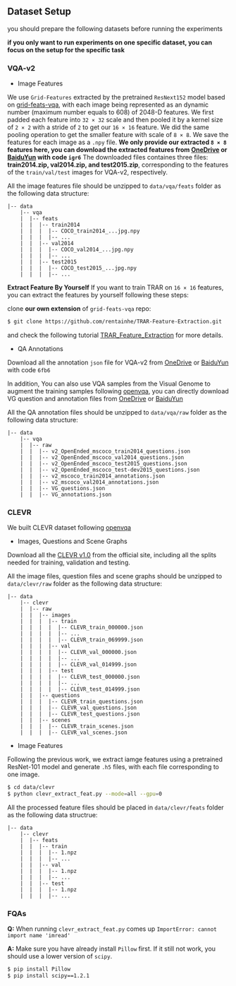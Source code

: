 ## Dataset Setup
you should prepare the following datasets before running the experiments

**if you only want to run experiments on one specific dataset, you can focus on the setup for the specific task**

### VQA-v2
- Image Features

We use `Grid-Features` extracted by the pretrained `ResNext152` model based on [grid-feats-vqa](), with each image being represented as an dynamic number (maximum number equals to 608) of 2048-D features. We first padded each feature into `32 × 32` scale and then pooled it by a kernel size of `2 × 2` with a stride of `2` to get our `16 × 16` feature. We did the same pooling operation to get the smaller feature with scale of `8 × 8`. We save the features for each image as a `.npy` file. **We only provide our extracted `8 × 8` features here, you can download the extracted features from [OneDrive](https://1drv.ms/f/s!Ary9y5k2nMUxhVGP9crDwW-97LrF) or [BaiduYun](https://pan.baidu.com/s/1GJL_yn6rJGFXypVbNR5e-g) with code `igr6`** The downloaded files containes three files: **train2014.zip, val2014.zip, and test2015.zip**, corresponding to the features of the `train/val/test` images for VQA-v2, respectively.

All the image features file should be unzipped to `data/vqa/feats` folder as the following data structure:

```
|-- data
	|-- vqa
	|  |-- feats
	|  |  |-- train2014
	|  |  |  |-- COCO_train2014_...jpg.npy
	|  |  |  |-- ...
	|  |  |-- val2014
	|  |  |  |-- COCO_val2014_...jpg.npy
	|  |  |  |-- ...
	|  |  |-- test2015
	|  |  |  |-- COCO_test2015_...jpg.npy
	|  |  |  |-- ...
```

**Extract Feature By Yourself**
If you want to train TRAR on `16 × 16` features, you can extract the features by yourself following these steps: 

clone **our own extension** of `grid-feats-vqa` repo:
```bash
$ git clone https://github.com/rentainhe/TRAR-Feature-Extraction.git
```
and check the following tutorial [TRAR_Feature_Extraction](https://github.com/rentainhe/TRAR-Feature-Extraction/blob/master/TRAR_FEATURE_EXTRACTION.md) for more details. 

- QA Annotations

Download all the annotation `json` file for VQA-v2 from [OneDrive](https://onedrive.live.com/?id=31C59C3699CBBDBC%21702&cid=31C59C3699CBBDBC) or [BaiduYun](https://pan.baidu.com/s/14wUWg23wuanj7mF_BiGrIQ) with code `6fb6`

In addition, You can also use VQA samples from the Visual Genome to augment the training samples following [openvqa](https://github.com/MILVLG/openvqa), you can directly download VG question and annotation files from [OneDrive](https://awma1-my.sharepoint.com/personal/yuz_l0_tn/_layouts/15/onedrive.aspx?id=%2Fpersonal%2Fyuz%5Fl0%5Ftn%2FDocuments%2Fshare%2Fvisualgenome%5Fqa&originalPath=aHR0cHM6Ly9hd21hMS1teS5zaGFyZXBvaW50LmNvbS86ZjovZy9wZXJzb25hbC95dXpfbDBfdG4vRW1WSFZlR2RjazFJaWZQY3pHbVhvYU1CRmlTdnNlZ0E2dGZfUHF4TDNIWGNsdz9ydGltZT1SUU1pT3hwZTJVZw) or [BaiduYun](https://pan.baidu.com/s/1QCOtSxJGQA01DnhUg7FFtQ#list/path=%2F)

All the QA annotation files should be unzipped to `data/vqa/raw` folder as the following data structure:
```
|-- data
	|-- vqa
	|  |-- raw
	|  |  |-- v2_OpenEnded_mscoco_train2014_questions.json
	|  |  |-- v2_OpenEnded_mscoco_val2014_questions.json
	|  |  |-- v2_OpenEnded_mscoco_test2015_questions.json
	|  |  |-- v2_OpenEnded_mscoco_test-dev2015_questions.json
	|  |  |-- v2_mscoco_train2014_annotations.json
	|  |  |-- v2_mscoco_val2014_annotations.json
	|  |  |-- VG_questions.json
	|  |  |-- VG_annotations.json
```

### CLEVR
We built CLEVR dataset following [openvqa](https://github.com/MILVLG/openvqa)

- Images, Questions and Scene Graphs

Download all the [CLEVR v1.0]() from the official site, including all the splits needed for training, validation and testing.

All the image files, question files and scene graphs should be unzipped to `data/clevr/raw` folder as the following data structure:
```
|-- data
	|-- clevr
	|  |-- raw
	|  |  |-- images
	|  |  |  |-- train
	|  |  |  |  |-- CLEVR_train_000000.json
	|  |  |  |  |-- ...
	|  |  |  |  |-- CLEVR_train_069999.json
	|  |  |  |-- val
	|  |  |  |  |-- CLEVR_val_000000.json
	|  |  |  |  |-- ...
	|  |  |  |  |-- CLEVR_val_014999.json
	|  |  |  |-- test
	|  |  |  |  |-- CLEVR_test_000000.json
	|  |  |  |  |-- ...
	|  |  |  |  |-- CLEVR_test_014999.json
	|  |  |-- questions
	|  |  |  |-- CLEVR_train_questions.json
	|  |  |  |-- CLEVR_val_questions.json
	|  |  |  |-- CLEVR_test_questions.json
	|  |  |-- scenes
	|  |  |  |-- CLEVR_train_scenes.json
	|  |  |  |-- CLEVR_val_scenes.json
```

- Image Features

Following the previous work, we extract iamge features using a pretrained ResNet-101 model and generate `.h5` files, with each file corresponding to one image.
```bash
$ cd data/clevr
$ python clevr_extract_feat.py --mode=all --gpu=0
```

All the processed feature files should be placed in `data/clevr/feats` folder as the following data structrue:
```
|-- data
	|-- clevr
	|  |-- feats
	|  |  |-- train
	|  |  |  |-- 1.npz
	|  |  |  |-- ...
	|  |  |-- val
	|  |  |  |-- 1.npz
	|  |  |  |-- ...
	|  |  |-- test
	|  |  |  |-- 1.npz
	|  |  |  |-- ...
```


### FQAs
**Q:** When running `clevr_extract_feat.py` comes up `ImportError: cannot import name 'imread'`

**A:** Make sure you have already install `Pillow` first. If it still not work, you should use a lower version of `scipy`.
```bash
$ pip install Pillow
$ pip install scipy==1.2.1
```